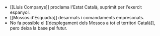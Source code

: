 - [[Lluis Companys]] proclama l'Estat Català, suprimit per l'exercit espanyol.
- [[Mossos d'Esquadra]] desarmats i comandaments empresonats.
- No fa possible el [[desplegament dels Mossos a tot el territori Català]], pero deixa la base pel futur.
